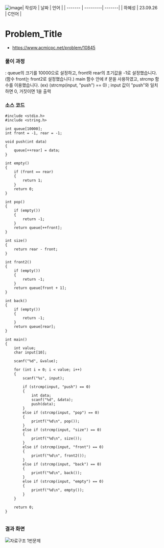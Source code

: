 ![image](https://github.com/gnbhub/20232_C_Algorithm/assets/137692944/c6594e8a-ff0e-467b-8905-915f693cf628)| 작성자  |   날짜   | 언어   |
| ------- | ---------| -------|
| 하혜성  | 23.09.26 | C언어  |

# Problem_Title

- https://www.acmicpc.net/problem/10845
  

### 풀이 과정  
:
queue의 크기를 10000으로 설정하고, front와 rear의 초기값을 -1로 설정했습니다.
(함수 front는 front2로 설정했습니다.)
main 함수 안에 if 문을 사용하였고, strcmp 함수를 이용했습니다.
(ex) (strcmp(input, "push") == 0) ; input 값이 "push"와 일치하면 0, 거짓이면 1을 출력



### 소스 코드

```
#include <stdio.h>
#include <string.h>

int queue[10000];
int front = -1, rear = -1;

void push(int data)
{
    queue[++rear] = data;
}

int empty()
{
    if (front == rear)
    {
        return 1;
    }
    return 0;
}

int pop()
{
    if (empty())
    {
        return -1;
    }
    return queue[++front];
}

int size()
{
    return rear - front;
}

int front2()
{
    if (empty())
    {
        return -1;
    }
    return queue[front + 1];
}

int back()
{
    if (empty())
    {
        return -1;
    }
    return queue[rear];
}

int main()
{
    int value;
    char input[10];

    scanf("%d", &value);

    for (int i = 0; i < value; i++)
    {
        scanf("%s", input);

        if (strcmp(input, "push") == 0)
        {
            int data;
            scanf("%d", &data);
            push(data);
        }
        else if (strcmp(input, "pop") == 0)
        {
            printf("%d\n", pop());
        }
        else if (strcmp(input, "size") == 0)
        {
            printf("%d\n", size());
        }
        else if (strcmp(input, "front") == 0)
        {
            printf("%d\n", front2());
        }
        else if (strcmp(input, "back") == 0)
        {
            printf("%d\n", back());
        }
        else if (strcmp(input, "empty") == 0)
        {
            printf("%d\n", empty());
        }
    }

    return 0;
}


```

### 결과 화면
![자료구조 1번문제](https://github.com/gnbhub/20232_C_Algorithm/assets/137692944/9b81511f-73bd-4849-9d67-5f90e2babba7)
